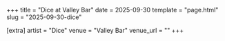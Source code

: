 +++
title = "Dice at Valley Bar"
date = 2025-09-30
template = "page.html"
slug = "2025-09-30-dice"

[extra]
artist = "Dice"
venue = "Valley Bar"
venue_url = ""
+++
